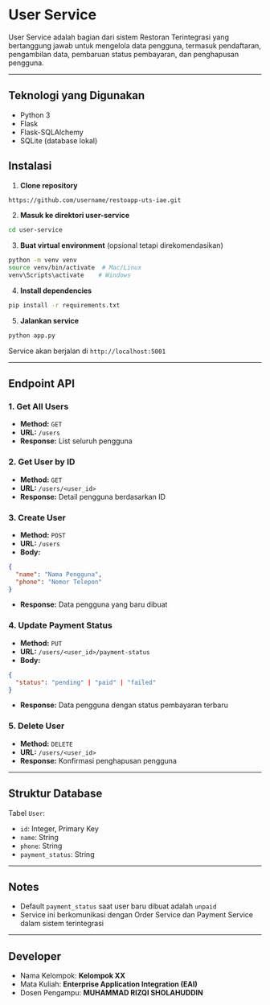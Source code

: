# User Service

User Service adalah bagian dari sistem Restoran Terintegrasi yang bertanggung jawab untuk mengelola data pengguna, termasuk pendaftaran, pengambilan data, pembaruan status pembayaran, dan penghapusan pengguna.

---

## Teknologi yang Digunakan
- Python 3
- Flask
- Flask-SQLAlchemy
- SQLite (database lokal)

## Instalasi

1. **Clone repository**
```bash
https://github.com/username/restoapp-uts-iae.git
```

2. **Masuk ke direktori user-service**
```bash
cd user-service
```

3. **Buat virtual environment** (opsional tetapi direkomendasikan)
```bash
python -m venv venv
source venv/bin/activate  # Mac/Linux
venv\Scripts\activate    # Windows
```

4. **Install dependencies**
```bash
pip install -r requirements.txt
```

5. **Jalankan service**
```bash
python app.py
```

Service akan berjalan di `http://localhost:5001`

---

## Endpoint API

### 1. Get All Users
- **Method:** `GET`
- **URL:** `/users`
- **Response:** List seluruh pengguna

### 2. Get User by ID
- **Method:** `GET`
- **URL:** `/users/<user_id>`
- **Response:** Detail pengguna berdasarkan ID

### 3. Create User
- **Method:** `POST`
- **URL:** `/users`
- **Body:**
```json
{
  "name": "Nama Pengguna",
  "phone": "Nomor Telepon"
}
```
- **Response:** Data pengguna yang baru dibuat

### 4. Update Payment Status
- **Method:** `PUT`
- **URL:** `/users/<user_id>/payment-status`
- **Body:**
```json
{
  "status": "pending" | "paid" | "failed"
}
```
- **Response:** Data pengguna dengan status pembayaran terbaru

### 5. Delete User
- **Method:** `DELETE`
- **URL:** `/users/<user_id>`
- **Response:** Konfirmasi penghapusan pengguna

---

## Struktur Database

Tabel `User`:
- `id`: Integer, Primary Key
- `name`: String
- `phone`: String
- `payment_status`: String

---

## Notes
- Default `payment_status` saat user baru dibuat adalah `unpaid`
- Service ini berkomunikasi dengan Order Service dan Payment Service dalam sistem terintegrasi

---

## Developer
- Nama Kelompok: **Kelompok XX**
- Mata Kuliah: **Enterprise Application Integration (EAI)**
- Dosen Pengampu: **MUHAMMAD RIZQI SHOLAHUDDIN**